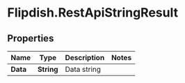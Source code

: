# Flipdish.RestApiStringResult

## Properties
Name | Type | Description | Notes
------------ | ------------- | ------------- | -------------
**Data** | **String** | Data string | 


